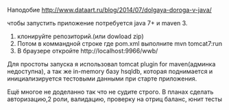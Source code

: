 Наподобие http://www.dataart.ru/blog/2014/07/dolgaya-doroga-v-java/

чтобы запустить приложение потребуется java 7+ и maven 3.
1) клонируйте репозиторий.(или dowload zip)
2) Потом в коммандной строке где pom.xml выполните mvn tomcat7:run
3) В браузере откройте http://localhost:9966/wwb/

Для простоты запуска я использовал tomcat plugin for maven(админка недоступна), а так же in-memory базу hsqldb, которая поднимается и инициализируется тестовыми данными при старте приложения.

Ещё многое не доделанно так что не судите строго.
В планах сделать авторизацию,2 роли, валидацию, проверку на отриц баланс, юнит тесты

